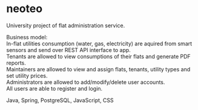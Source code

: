 # neoteo

University project of flat administration service.

Business model:\
In-flat utilities consumption (water, gas, electricity) are aquired from smart sensors and send over REST API interface to app.\
Tenants are allowed to view consumptions of their flats and generate PDF reports.\
Maintainers are allowed to view and assign flats, tenants, utility types and set utility prices.\
Administrators are allowed to add/modify/delete user accounts.\
All users are able to register and login.

Java, Spring, PostgreSQL, JavaScript, CSS
